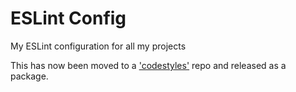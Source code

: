 # ESLint Config

My ESLint configuration for all my projects

This has now been moved to a ['codestyles'](https://github.com/jahidulpabelislam/codestyles) repo and released as a package.
